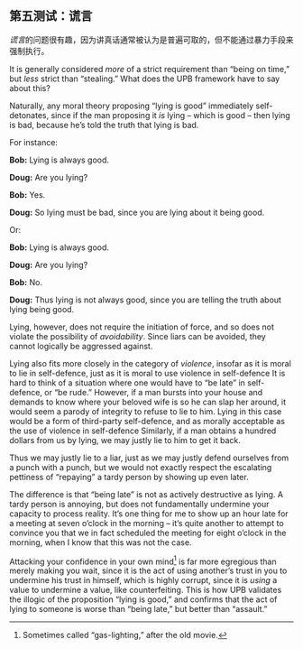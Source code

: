 ## 第五测试：谎言

*谎言*的问题很有趣，因为讲真话通常被认为是普遍可取的，但不能通过暴力手段来强制执行。

It is generally considered *more* of a strict requirement than “being on time,” but *less* strict than “stealing.” What does the UPB framework have to say about this?

Naturally, any moral theory proposing “lying is good” immediately self-detonates, since if the man proposing it *is* lying – which is good – then lying is bad, because he’s told the truth that lying is bad.

For instance:

**Bob:** Lying is always good.

**Doug:** Are you lying?

**Bob:** Yes.

**Doug:** So lying must be bad, since you are lying about it being good.

Or:

**Bob:** Lying is always good.

**Doug:** Are you lying?

**Bob:** No.

**Doug:** Thus lying is not always good, since you are telling the truth about lying being good.

Lying, however, does not require the initiation of force, and so does not violate the possibility of *avoidability*. Since liars can be avoided, they cannot logically be aggressed against.

Lying also fits more closely in the category of *violence*, insofar as it is moral to lie in self-defence, just as it is moral to use violence in self-defence It is hard to think of a situation where one would have to “be late” in self-defence, or “be rude.” However, if a man bursts into your house and demands to know where your beloved wife is so he can slap her around, it would seem a parody of integrity to refuse to lie to him. Lying in this case would be a form of third-party self-defence, and as morally acceptable as the use of violence in self-defence Similarly, if a man obtains a hundred dollars from us by lying, we may justly lie to him to get it back.

Thus we may justly lie to a liar, just as we may justly defend ourselves from a punch with a punch, but we would not exactly respect the escalating pettiness of “repaying” a tardy person by showing up even later.

The difference is that “being late” is not as actively destructive as lying. A tardy person is annoying, but does not fundamentally undermine your capacity to process reality. It’s one thing for me to show up an hour late for a meeting at seven o’clock in the morning – it’s quite another to attempt to convince you that we in fact scheduled the meeting for eight o’clock in the morning, when I know that this was not the case.

Attacking your confidence in your own mind[^5] is far more egregious than merely making you wait, since it is the act of using another’s trust in you to undermine his trust in himself, which is highly corrupt, since it is *using* a value to undermine a value, like counterfeiting. This is how UPB validates the illogic of the proposition “lying is good,” and confirms that the act of lying to someone is worse than “being late,” but better than “assault.”

[^5]: Sometimes called “gas-lighting,” after the old movie.